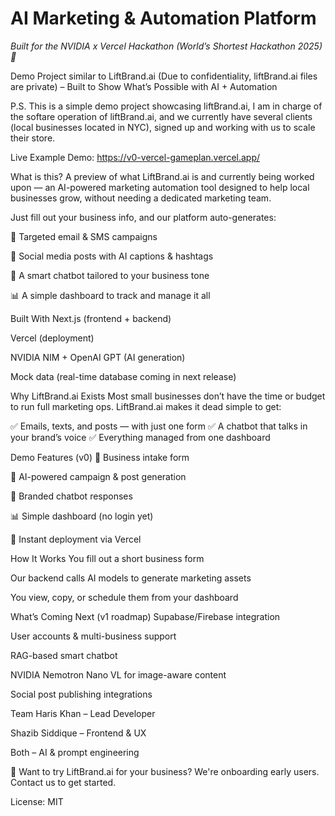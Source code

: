 # AI Marketing & Automation Platform 

*Built for the NVIDIA x Vercel Hackathon (World’s Shortest Hackathon 2025) 🎉*

Demo Project similar to LiftBrand.ai (Due to confidentiality, liftBrand.ai files are private) – Built to Show What’s Possible with AI + Automation

P.S. This is a simple demo project showcasing liftBrand.ai, I am in charge of the softare operation of liftBrand.ai, and we currently have several clients (local businesses located in NYC), signed up and working with us to scale their store. 

Live Example Demo: https://v0-vercel-gameplan.vercel.app/

What is this?
A preview of what LiftBrand.ai is and currently being worked upon — an AI-powered marketing automation tool designed to help local businesses grow, without needing a dedicated marketing team.

Just fill out your business info, and our platform auto-generates:

🎯 Targeted email & SMS campaigns

📱 Social media posts with AI captions & hashtags

🤖 A smart chatbot tailored to your business tone

📊 A simple dashboard to track and manage it all

Built With
Next.js (frontend + backend)

Vercel (deployment)

NVIDIA NIM + OpenAI GPT (AI generation)

Mock data (real-time database coming in next release)

Why LiftBrand.ai Exists
Most small businesses don’t have the time or budget to run full marketing ops. LiftBrand.ai makes it dead simple to get:

✅ Emails, texts, and posts — with just one form
✅ A chatbot that talks in your brand’s voice
✅ Everything managed from one dashboard

Demo Features (v0)
📝 Business intake form

🧠 AI-powered campaign & post generation

💬 Branded chatbot responses

📊 Simple dashboard (no login yet)

🔌 Instant deployment via Vercel

How It Works
You fill out a short business form

Our backend calls AI models to generate marketing assets

You view, copy, or schedule them from your dashboard

What’s Coming Next (v1 roadmap)
Supabase/Firebase integration

User accounts & multi-business support

RAG-based smart chatbot

NVIDIA Nemotron Nano VL for image-aware content

Social post publishing integrations

Team
Haris Khan – Lead Developer

Shazib Siddique – Frontend & UX

Both – AI & prompt engineering

🚀 Want to try LiftBrand.ai for your business?
We're onboarding early users. Contact us to get started.

License: MIT



